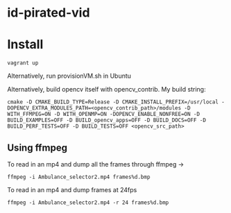 # id-pirated-vid

# Install
```
vagrant up
```

Alternatively, run provisionVM.sh in Ubuntu

Alternatively, build opencv itself with opencv_contrib.
My build string:
```
cmake -D CMAKE_BUILD_TYPE=Release -D CMAKE_INSTALL_PREFIX=/usr/local -DOPENCV_EXTRA_MODULES_PATH=<opencv_contrib_path>/modules -D WITH_FFMPEG=ON -D WITH_OPENMP=ON -DOPENCV_ENABLE_NONFREE=ON -D BUILD_EXAMPLES=OFF -D BUILD_opencv_apps=OFF -D BUILD_DOCS=OFF -D BUILD_PERF_TESTS=OFF -D BUILD_TESTS=OFF <opencv_src_path>
```

## Using ffmpeg

To read in an mp4 and dump all the frames through ffmpeg ->
```
ffmpeg -i Ambulance_selector2.mp4 frames%d.bmp
```

To read in an mp4 and dump frames at 24fps
```
ffmpeg -i Ambulance_selector2.mp4 -r 24 frames%d.bmp
```